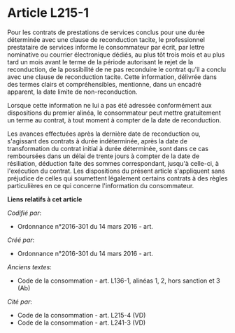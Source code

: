 # Article L215-1

Pour les contrats de prestations de services conclus pour une durée déterminée avec une clause de reconduction tacite, le
professionnel prestataire de services informe le consommateur par écrit, par lettre nominative ou courrier électronique
dédiés, au plus tôt trois mois et au plus tard un mois avant le terme de la période autorisant le rejet de la reconduction,
de la possibilité de ne pas reconduire le contrat qu'il a conclu avec une clause de reconduction tacite. Cette information,
délivrée dans des termes clairs et compréhensibles, mentionne, dans un encadré apparent, la date limite de non-reconduction.

Lorsque cette information ne lui a pas été adressée conformément aux dispositions du premier alinéa, le consommateur peut
mettre gratuitement un terme au contrat, à tout moment à compter de la date de reconduction.

Les avances effectuées après la dernière date de reconduction ou, s'agissant des contrats à durée indéterminée, après la date
de transformation du contrat initial à durée déterminée, sont dans ce cas remboursées dans un délai de trente jours à compter
de la date de résiliation, déduction faite des sommes correspondant, jusqu'à celle-ci, à l'exécution du contrat. Les
dispositions du présent article s'appliquent sans préjudice de celles qui soumettent légalement certains contrats à des
règles particulières en ce qui concerne l'information du consommateur.

**Liens relatifs à cet article**

_Codifié par_:

  - Ordonnance n°2016-301 du 14 mars 2016 - art.

_Créé par_:

  - Ordonnance n°2016-301 du 14 mars 2016 - art.

_Anciens textes_:

  - Code de la consommation - art. L136-1, alinéas 1, 2, hors sanction et 3 (Ab)

_Cité par_:

  - Code de la consommation - art. L215-4 (VD)
  - Code de la consommation - art. L241-3 (VD)
